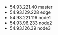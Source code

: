 * 54.93.221.40 master
* 54.93.129.228 edge
* 54.93.221.116 node1
* 54.93.96.233 node2
* 54.93.126.39 node3
